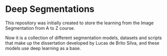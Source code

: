 # Deep Segmentations
This repository was initially created to store the learning from the Image Segmentation from A to Z course.

Now it is a collection of different segmentation models, datasets and scripts that make up the dissertation developed by Lucas de Brito Silva, and these models use deep learning as a base.
